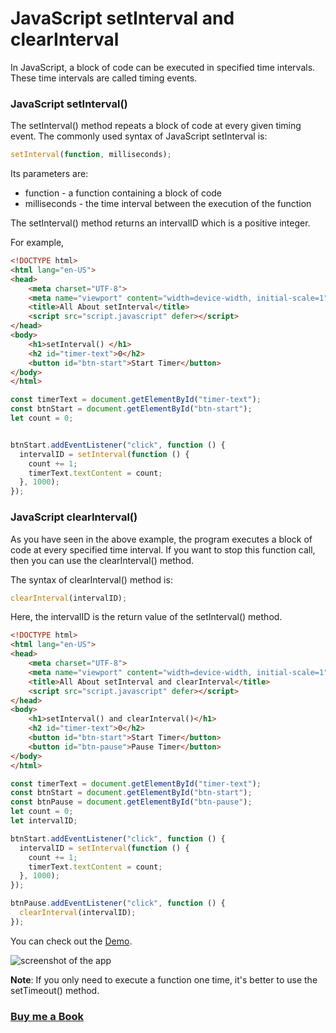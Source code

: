 # JavaScript setInterval and clearInterval

In JavaScript, a block of code can be executed in specified time intervals. These time intervals are called timing events.

### JavaScript setInterval()
The setInterval() method repeats a block of code at every given timing event.
The commonly used syntax of JavaScript setInterval is:
```javascript
setInterval(function, milliseconds);
```
Its parameters are:
- function - a function containing a block of code
- milliseconds - the time interval between the execution of the function

The setInterval() method returns an intervalID which is a positive integer.

For example,

```HTML
<!DOCTYPE html>
<html lang="en-US">
<head>
    <meta charset="UTF-8">
    <meta name="viewport" content="width=device-width, initial-scale=1">
    <title>All About setInterval</title>
    <script src="script.javascript" defer></script>
</head>
<body>
    <h1>setInterval() </h1>
    <h2 id="timer-text">0</h2>
    <button id="btn-start">Start Timer</button>
</body>
</html>
```
```javascript
const timerText = document.getElementById("timer-text");
const btnStart = document.getElementById("btn-start");
let count = 0;


btnStart.addEventListener("click", function () {
  intervalID = setInterval(function () {
    count += 1;
    timerText.textContent = count;
  }, 1000);
});


```

### JavaScript clearInterval()
As you have seen in the above example, the program executes a block of code at every specified time interval. If you want to stop this function call, then you can use the clearInterval() method.

The syntax of clearInterval() method is:
```javascript
clearInterval(intervalID);
```
Here, the intervalID is the return value of the setInterval() method.

```HTML
<!DOCTYPE html>
<html lang="en-US">
<head>
    <meta charset="UTF-8">
    <meta name="viewport" content="width=device-width, initial-scale=1">
    <title>All About setInterval and clearInterval</title>
    <script src="script.javascript" defer></script>
</head>
<body>
    <h1>setInterval() and clearInterval()</h1>
    <h2 id="timer-text">0</h2>
    <button id="btn-start">Start Timer</button>
    <button id="btn-pause">Pause Timer</button>
</body>
</html>
```
```javascript
const timerText = document.getElementById("timer-text");
const btnStart = document.getElementById("btn-start");
const btnPause = document.getElementById("btn-pause");
let count = 0;
let intervalID;

btnStart.addEventListener("click", function () {
  intervalID = setInterval(function () {
    count += 1;
    timerText.textContent = count;
  }, 1000);
});

btnPause.addEventListener("click", function () {
  clearInterval(intervalID);
});

```

You can check out the [Demo](https://praveenoruganti.github.io/praveenorugantitech-vanilla-js/12_setInterval_clearInterval/Demo).

![screenshot of the app](https://raw.githubusercontent.com/praveenorugantitech/praveenorugantitech-vanilla-js/master/images/setInterval%20and%20clearInterval.PNG)

**Note**: If you only need to execute a function one time, it's better to use the setTimeout() method.

### [Buy me a Book](https://bit.ly/388sUbE)


